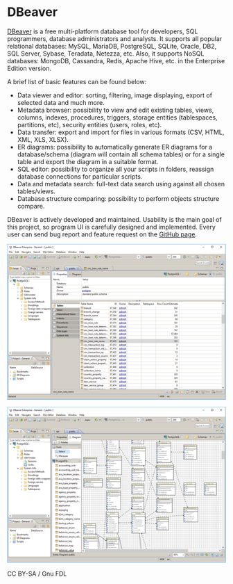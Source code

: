 
# DBeaver

[DBeaver](https://dbeaver.jkiss.org/) is a free multi-platform database tool for developers, SQL programmers, database administrators and analysts. 
It supports all popular relational databases: MySQL, MariaDB, PostgreSQL, SQLite, Oracle, DB2, SQL Server, Sybase, Teradata, Netezza, etc. Also, it supports NoSQL databases: MongoDB, Cassandra, Redis, Apache Hive, etc. in the Enterprise Edition version.


A brief list of basic features can be found below:


* Data viewer and editor: sorting, filtering, image displaying, export of selected data and much more.
* Metadata browser: possibility to view and edit existing tables, views, columns, indexes, procedures, triggers, storage entities (tablespaces, partitions, etc), security entities (users, roles, etc).
* Data transfer: export and import for files in various formats (CSV, HTML, XML, XLS, XLSX).
* ER diagrams: possibility to automatically generate ER diagrams for a database/schema (diagram will contain all schema tables) or for a single table and export the diagram in a suitable format.
* SQL editor: possibility to organize all your scripts in folders, reassign database connections for particular scripts.
* Data and metadata search: full-text data search using against all chosen tables/views.
* Database structure comparing: possibility to perform objects structure compare.


DBeaver is actively developed and maintained. Usability is the main goal of this project, so program UI is carefully designed and implemented. Every user can send bug report and feature request on the [GitHub page](https://github.com/serge-rider/dbeaver).


![screen1](../../.gitbook/assets/graphical-and-enhanced-clients-dbeaver/+image/screen1.png "screen1")


![screen2](../../.gitbook/assets/graphical-and-enhanced-clients-dbeaver/+image/screen2.png "screen2")


CC BY-SA / Gnu FDL

